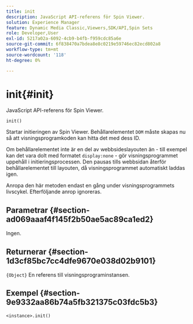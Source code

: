 ```yaml
---
title: init
description: JavaScript API-referens för Spin Viewer.
solution: Experience Manager
feature: Dynamic Media Classic,Viewers,SDK/API,Spin Sets
role: Developer,User
exl-id: 5217a02a-6092-4cb9-b4fb-f959cdc85a6e
source-git-commit: 6f838470a7bdea8e8c0219e59746ec82ecd802a8
workflow-type: tm+mt
source-wordcount: '118'
ht-degree: 0%

---
```


# init{#init}

JavaScript API-referens för Spin Viewer.

`init()`

Startar initieringen av Spin Viewer. Behållarelementet `DOM` måste skapas nu så att visningsprogramkoden kan hitta det med dess ID.

Om behållarelementet inte är en del av webbsideslayouten än - till exempel kan det vara dolt med formatet `display:none` - gör visningsprogrammet uppehåll i initieringsprocessen. Den pausas tills webbsidan återför behållarelementet till layouten, då visningsprogrammet automatiskt laddas igen.

Anropa den här metoden endast en gång under visningsprogrammets livscykel. Efterföljande anrop ignoreras.

## Parametrar {#section-ad069aaaf4f145f2b50ae5ac89ca1ed2}

Ingen.

## Returnerar {#section-1d3cf85bc7cc4dfe9670e038d02b9101}

`{Object}` En referens till visningsprograminstansen.

## Exempel {#section-9e9332aa86b74a5fb321375c03fdc5b3}

```
<instance>.init()
```
